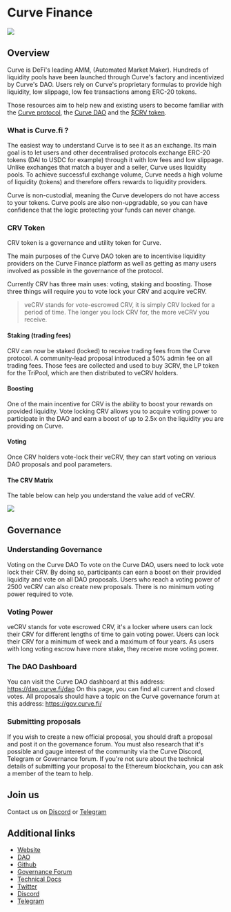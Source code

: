 # Curve Finance

![](https://i.imgur.com/kEocrvs.png)

## Overview

Curve is DeFi's leading AMM, (Automated Market Maker). Hundreds of liquidity pools have been launched through Curve's factory and incentivized by Curve's DAO. Users rely on Curve's proprietary formulas to provide high liquidity, low slippage, low fee transactions among ERC-20 tokens.

Those resources aim to help new and existing users to become familiar with the [Curve protocol](https://resources.curve.fi/lp/understanding-curve-pools), the [Curve DAO](https://resources.curve.fi/governance/understanding-governance) and the [$CRV token](https://resources.curve.fi/crv-token/understanding-crv).

### What is Curve.fi ?

The easiest way to understand Curve is to see it as an exchange. Its main goal is to let users and other decentralised protocols exchange ERC-20 tokens (DAI to USDC for example) through it with low fees and low slippage. Unlike exchanges that match a buyer and a seller, Curve uses liquidity pools. To achieve successful exchange volume, Curve needs a high volume of liquidity (tokens) and therefore offers rewards to liquidity providers.

Curve is non-custodial, meaning the Curve developers do not have access to your tokens. Curve pools are also non-upgradable, so you can have confidence that the logic protecting your funds can never change.

### CRV Token

CRV token is a governance and utility token for Curve.

The main purposes of the Curve DAO token are to incentivise liquidity providers on the Curve Finance platform as well as getting as many users involved as possible in the governance of the protocol.

Currently CRV has three main uses: voting, staking and boosting. Those three things will require you to vote lock your CRV and acquire veCRV.

> veCRV stands for vote-escrowed CRV, it is simply CRV locked for a period of time. The longer you lock CRV for, the more veCRV you receive.

#### Staking (trading fees)

CRV can now be staked (locked) to receive trading fees from the Curve protocol. A community-lead proposal introduced a 50% admin fee on all trading fees. Those fees are collected and used to buy 3CRV, the LP token for the TriPool, which are then distributed to veCRV holders.

#### Boosting

One of the main incentive for CRV is the ability to boost your rewards on provided liquidity. Vote locking CRV allows you to acquire voting power to participate in the DAO and earn a boost of up to 2.5x on the liquidity you are providing on Curve.

#### Voting

Once CRV holders vote-lock their veCRV, they can start voting on various DAO proposals and pool parameters.

#### The CRV Matrix

The table below can help you understand the value add of veCRV.

![](https://i.imgur.com/y4DnfYz.png)

## Governance

### Understanding Governance

Voting on the Curve DAO
To vote on the Curve DAO, users need to lock vote lock their CRV. By doing so, participants can earn a boost on their provided liquidity and vote on all DAO proposals. Users who reach a voting power of 2500 veCRV can also create new proposals. There is no minimum voting power required to vote.

### Voting Power

veCRV stands for vote escrowed CRV, it's a locker where users can lock their CRV for different lengths of time to gain voting power. Users can lock their CRV for a minimum of week and a maximum of four years. As users with long voting escrow have more stake, they receive more voting power.

### The DAO Dashboard

You can visit the Curve DAO dashboard at this address: https://dao.curve.fi/dao
On this page, you can find all current and closed votes. All proposals should have a topic on the Curve governance forum at this address: https://gov.curve.fi/

### Submitting proposals

If you wish to create a new official proposal, you should draft a proposal and post it on the governance forum. You must also research that it's possible and gauge interest of the community via the Curve Discord, Telegram or Governance forum.
If you're not sure about the technical details of submitting your proposal to the Ethereum blockchain, you can ask a member of the team to help.

## Join us

Contact us on [Discord](https://discord.com/invite/rgrfS7W) or [Telegram](https://t.me/curvefi)

## Additional links

- [Website](https://www.curve.fi/)
- [DAO](https://dao.curve.fi/)
- [Github](https://github.com/curvefi/)
- [Governance Forum](https://gov.curve.fi/)
- [Technical Docs](https://curve.readthedocs.io/toctree.html)
- [Twitter](https://twitter.com/curvefinance)
- [Discord](https://discord.com/invite/rgrfS7W)
- [Telegram](https://t.me/curvefi)
